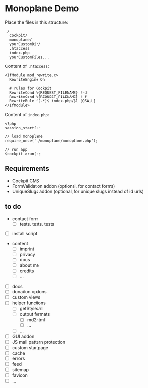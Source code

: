 # Monoplane Demo

Place the files in this structure:

```
./
  cockpit/
  monoplane/
  yourCustomDir/
  .htaccess
  index.php
  yourCustomFiles...
```

Content of `.htaccess`:

```
<IfModule mod_rewrite.c>
  RewriteEngine On
  
  # rules for Cockpit
  RewriteCond %{REQUEST_FILENAME} !-d
  RewriteCond %{REQUEST_FILENAME} !-f
  RewriteRule ^(.*)$ index.php/$1 [QSA,L]
</IfModule>
```

Content of `index.php`:

```
<?php
session_start();

// load monoplane
require_once('./monoplane/monoplane.php');

// run app
$cockpit->run();
```

## Requirements

* Cockpit CMS
* FormValidation addon (optional, for contact forms)
* UniqueSlugs addon (optional, for unique slugs instead of id urls)


## to do

* contact form
  * [ ] tests, tests, tests
* [ ] install script
* content
  * [ ] imprint
  * [ ] privacy
  * [ ] docs
  * [ ] about me
  * [ ] credits
  * [ ] ...
* [ ] docs
* [ ] donation options
* [ ] custom views
* [ ] helper functions
  * [ ] getStyleUrl
  * [ ] output formats
    * [ ] md2html
    * [ ] ...
  * [ ] ...
* [ ] GUI addon
* [ ] JS mail pattern protection
* [ ] custom startpage
* [ ] cache
* [ ] errors
* [ ] feed
* [ ] sitemap
* [ ] favicon
* [ ] ...
